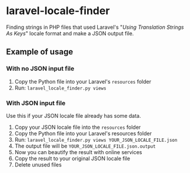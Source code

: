 # laravel-locale-finder
Finding strings in PHP files that used Laravel's "*Using Translation Strings As Keys*" locale format and make a JSON output file.

## Example of usage
### With no JSON input file
1. Copy the Python file into your Laravel's `resources` folder
2. Run: `laravel_locale_finder.py views`

### With JSON input file
Use this if your JSON locale file already has some data.
1. Copy your JSON locale file into the `resources` folder
2. Copy the Python file into your Laravel's resources folder
3. Run: `laravel_locale_finder.py views YOUR_JSON_LOCALE_FILE.json`
4. The output file will be `YOUR_JSON_LOCALE_FILE.json.output`
5. Now you can beautify the result with online services
6. Copy the result to your original JSON locale file
7. Delete unused files
